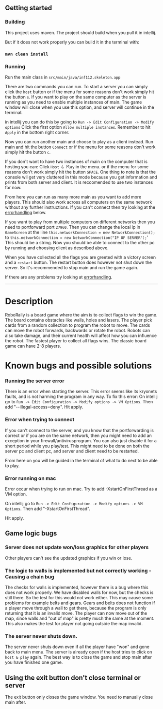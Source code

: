 ## Getting started

### Building
This project uses maven.
The project should build when you pull it in intellij.

But if it does not work properly you can build it in the terminal with:
### `mvn clean install`

### Running

Run the main class in `src/main/java/inf112.skeleton.app`

There are two commands you can run.
To start a server you can simply click the `host` button
or if the menu for some reasons don't work simply hit the button `s`.
If you want to play on the same computer as the server is running as you need to enable multiple instances of main.
The game window will close when you use this option, and server will continue in the terminal.

in intellij you can do this by going to `Run -> Edit Configuration -> Modify options`
Click the first option `Allow multiple instances`.
Remember to hit `Apply` in the bottom right corner.

Now you can run another main and choose to play as a client instead.
Run main and hit the button `Connect`
or if the menu for some reasons don't work simply hit the button `c`.

If you don't want to have two instances of main on the computer that is hosting you can:
Click `Host & Play` in the menu.
or if the menu for some reasons don't work simply hit the button `SPACE`.
One thing to note is that the console wil get very cluttered in this mode because you get information and prints from both server and client. 
It is reccomended to use two instances for now.

From here you can run as many more main as you want to add more players.
This should also work across all computers on the same network without any further instructions.
If you can't connect then try looking at the [errorhandling](#known-bugs-and-possible-solutions) below.

If you want to play from multiple computers on different networks then you need to portforward port `27960`.
Then you can change the local ip in `GameScreen` at the line
`this.networkConnection = new NetworkConnection();`
to `this.networkConnection = new NetworkConnection("IP OF SERVER");`'
This should be a string.
Now you should be able to connect to the other pc by running and choosing client as described above.

When you have collected all the flags you are greeted with a victory screen and a `restart` button.
The restart button does however not shut down the server. So it's recommended to stop main and
run the game again.

If there are any problems try looking at [errorhandling](#known-bugs-and-possible-solutions).

___

# Description 

RoboRally is a board game where the aim is to collect flags to win the game.
The board contains obstacles like walls, holes and lasers.
The player pick cards from a random collection to program the robot to move.
The cards can move the robot forwards, backwards or rotate the robot. Robots can also take damage, and their current
health will affect how you can influence the robot. The fastest player to collect all flags wins.
The classic board game can have 2-8 players.

# Known bugs and possible solutions

### Running the server error
There is an error when starting the server. 
This error seems like its kryonets faults, and is not harming the program in any way.
To fix this error:
On intellij go to
`Run -> Edit Configuration -> Modify options -> VM Options`.
Then add "--illegal-access=deny".
Hit apply.


### Error when trying to connect
If you can't connect to the server, and you know that the portforwarding is correct or if you are on the same network,
then you might need to add an exception in your firewall/antivirusprogram.
You can also just disable it for a short period while you play/test.
This might need to be done on both the server pc and client pc, and server and client need to be restarted.

From here on you will be guided in the terminal of what to do next to be able to play.

### Error running on mac

Error occur when trying to run on mac.
Try to add -XstartOnFirstThread as a VM option.

On intellij go to
`Run -> Edit Configuration -> Modify options -> VM Options`.
Then add "-XstartOnFirstThread".

Hit apply.


## Game logic bugs

### Server does not update won/loss graphics for other players
Other players can't see the updated graphics if you win or lose.

### The logic to walls is implemented but not correctly working - Causing a chain bug
The checks for walls is implemented, however there is a bug where this
does not work properly. We have disabled walls for now, but the checks is
still there. So the test for this would not work either. This may cause some problems for example belts and gears.
Gears and belts does not function if a player move through a wall to get there,
because the program is only returning that it is an invalid move.
The player can now move out of the map,
since walls and "out of map" is pretty much the same at the moment.
This also makes the test for player not going outside the map invalid.

### The server never shuts down.
The server never shuts down even if all the player have "won" and gone back to main menu.
The server is already open if the host tries to click on `host & play` again.
The best way is to close the game and stop main after you have finished one game.

## Using the exit button don't close terminal or server
The exit button only closes the game window.
You need to manually close main after.